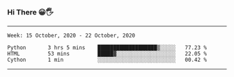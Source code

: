 ### Hi There 😀🖐
---
<!--START_SECTION:waka-->
```text
Week: 15 October, 2020 - 22 October, 2020

Python       3 hrs 5 mins    ███████████████████▒░░░░░   77.23 % 
HTML         53 mins         █████▓░░░░░░░░░░░░░░░░░░░   22.05 % 
Cython       1 min           ░░░░░░░░░░░░░░░░░░░░░░░░░   00.42 % 
```
<!--END_SECTION:waka-->

---
